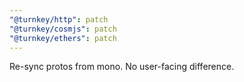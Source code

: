 ```yaml
---
"@turnkey/http": patch
"@turnkey/cosmjs": patch
"@turnkey/ethers": patch
---
```


Re-sync protos from mono. No user-facing difference.
